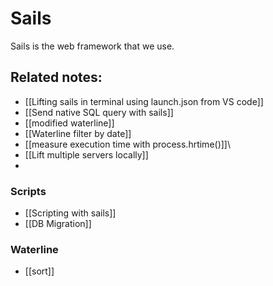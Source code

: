 # Sails 

Sails is the web framework that we use. 


## Related notes:
- [[Lifting sails in terminal using launch.json from VS code]]
- [[Send native SQL query with sails]]
- [[modified waterline]]
- [[Waterline filter by date]]
- [[measure execution time with process.hrtime()]]\
- [[Lift multiple servers locally]]
- 
### Scripts
- [[Scripting with sails]]
- [[DB Migration]]

### Waterline
- [[sort]]
